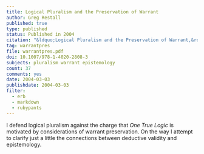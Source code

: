 ```yaml
---
title: Logical Pluralism and the Preservation of Warrant
author: Greg Restall
published: true
type: published
status: Published in 2004
citation: "&ldquo;Logical Pluralism and the Preservation of Warrant,&rdquo; in S. Rahman et al. (eds.) <a href=\"http://www.univ-lille3.fr/www/Recherche/set/CollectionKluwer.html\">Logic, Epistemology and the Philosophy of Science</a>, pp. 163-173, Kluwer 2004."
tag: warrantpres
file: warrantpres.pdf
doi: 10.1007/978-1-4020-2808-3
subjects: pluralism warrant epistemology
count: 37
comments: yes
date: 2004-03-03
publishdate: 2004-03-03
filter:
  - erb
  - markdown
  - rubypants
---
```

I defend logical pluralism against the charge that <em>One True Logic</em> is motivated by considerations of warrant preservation. On the way I attempt to clarify just a little the connections between deductive validity and epistemology.
